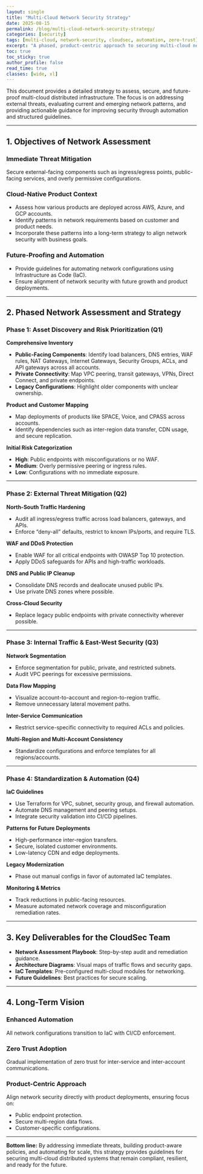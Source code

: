 ```yaml
---
layout: single
title: "Multi-Cloud Network Security Strategy"
date: 2025-08-15
permalink: /blog/multi-cloud-network-security-strategy/
categories: [security]
tags: [multi-cloud, network-security, cloudsec, automation, zero-trust]
excerpt: "A phased, product-centric approach to securing multi-cloud network — from immediate threat mitigation to zero trust adoption."
toc: true
toc_sticky: true
author_profile: false
read_time: true
classes: [wide, xl]
---
```


This document provides a detailed strategy to assess, secure, and future-proof multi-cloud distributed infrastructure. The focus is on addressing external threats, evaluating current and emerging network patterns, and providing actionable guidance for improving security through automation and structured guidelines.

---

## 1. Objectives of Network Assessment

### Immediate Threat Mitigation
Secure external-facing components such as ingress/egress points, public-facing services, and overly permissive configurations.

### Cloud-Native Product Context
- Assess how various products are deployed across AWS, Azure, and GCP accounts.
- Identify patterns in network requirements based on customer and product needs.
- Incorporate these patterns into a long-term strategy to align network security with business goals.

### Future-Proofing and Automation
- Provide guidelines for automating network configurations using Infrastructure as Code (IaC).
- Ensure alignment of network security with future growth and product deployments.

---

## 2. Phased Network Assessment and Strategy

### **Phase 1: Asset Discovery and Risk Prioritization (Q1)**

**Comprehensive Inventory**
- **Public-Facing Components**: Identify load balancers, DNS entries, WAF rules, NAT Gateways, Internet Gateways, Security Groups, ACLs, and API gateways across all accounts.
- **Private Connectivity**: Map VPC peering, transit gateways, VPNs, Direct Connect, and private endpoints.
- **Legacy Configurations**: Highlight older components with unclear ownership.

**Product and Customer Mapping**
- Map deployments of products like SPACE, Voice, and CPASS across accounts.
- Identify dependencies such as inter-region data transfer, CDN usage, and secure replication.

**Initial Risk Categorization**
- **High**: Public endpoints with misconfigurations or no WAF.
- **Medium**: Overly permissive peering or ingress rules.
- **Low**: Configurations with no immediate exposure.

---

### **Phase 2: External Threat Mitigation (Q2)**

**North-South Traffic Hardening**
- Audit all ingress/egress traffic across load balancers, gateways, and APIs.
- Enforce “deny-all” defaults, restrict to known IPs/ports, and require TLS.

**WAF and DDoS Protection**
- Enable WAF for all critical endpoints with OWASP Top 10 protection.
- Apply DDoS safeguards for APIs and high-traffic workloads.

**DNS and Public IP Cleanup**
- Consolidate DNS records and deallocate unused public IPs.
- Use private DNS zones where possible.

**Cross-Cloud Security**
- Replace legacy public endpoints with private connectivity wherever possible.

---

### **Phase 3: Internal Traffic & East-West Security (Q3)**

**Network Segmentation**
- Enforce segmentation for public, private, and restricted subnets.
- Audit VPC peerings for excessive permissions.

**Data Flow Mapping**
- Visualize account-to-account and region-to-region traffic.
- Remove unnecessary lateral movement paths.

**Inter-Service Communication**
- Restrict service-specific connectivity to required ACLs and policies.

**Multi-Region and Multi-Account Consistency**
- Standardize configurations and enforce templates for all regions/accounts.

---

### **Phase 4: Standardization & Automation (Q4)**

**IaC Guidelines**
- Use Terraform for VPC, subnet, security group, and firewall automation.
- Automate DNS management and peering setups.
- Integrate security validation into CI/CD pipelines.

**Patterns for Future Deployments**
- High-performance inter-region transfers.
- Secure, isolated customer environments.
- Low-latency CDN and edge deployments.

**Legacy Modernization**
- Phase out manual configs in favor of automated IaC templates.

**Monitoring & Metrics**
- Track reductions in public-facing resources.
- Measure automated network coverage and misconfiguration remediation rates.

---

## 3. Key Deliverables for the CloudSec Team

- **Network Assessment Playbook**: Step-by-step audit and remediation guidance.
- **Architecture Diagrams**: Visual maps of traffic flows and security gaps.
- **IaC Templates**: Pre-configured multi-cloud modules for networking.
- **Future Guidelines**: Best practices for secure scaling.

---

## 4. Long-Term Vision

### Enhanced Automation
All network configurations transition to IaC with CI/CD enforcement.

### Zero Trust Adoption
Gradual implementation of zero trust for inter-service and inter-account communications.

### Product-Centric Approach
Align network security directly with product deployments, ensuring focus on:
- Public endpoint protection.
- Secure multi-region data flows.
- Customer-specific configurations.

---

**Bottom line:** By addressing immediate threats, building product-aware policies, and automating for scale, this strategy provides guidelines for securing multi-cloud distributed systems that remain compliant, resilient, and ready for the future.
